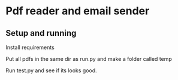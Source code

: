# Pdf reader and email sender

## Setup and running

Install requirements

Put all pdfs in the same dir as run.py and make a folder called temp

Run test.py and see if its looks good.

